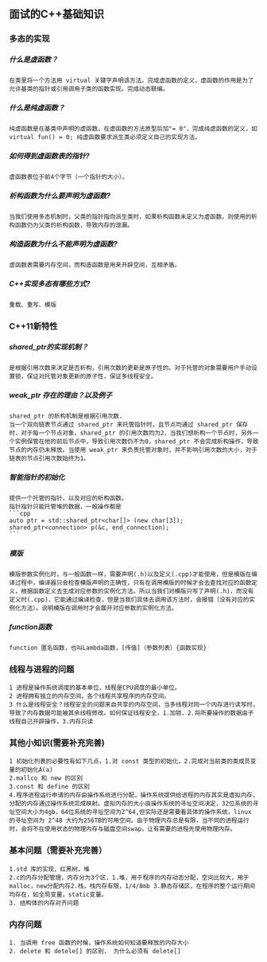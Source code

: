 <div align="left">

## 面试的C++基础知识

### 多态的实现

##### 什么是虚函数？
    在类里将一个方法用 virtual 关键字声明该方法，完成虚函数的定义，虚函数的作用是为了允许基类的指针或引用调用子类的函数实现。完成动态联编。

##### 什么是纯虚函数？
    纯虚函数是在基类中声明的虚函数，在虚函数的方法原型后加"= 0"，完成纯虚函数的定义，如 virtual fun() = 0; 纯虚函数要求派生类必须定义自己的实现方法。

##### 如何得到虚函数表的指针?
    虚函数表位于前4个字节（一个指针的大小）。


##### 析构函数为什么要声明为虚函数?
    当我们使用多态机制时，父类的指针指向派生类时，如果析构函数未定义为虚函数，则使用的析构函数仍为父类的析构函数，导致内存的泄漏。

##### 构造函数为什么不能声明为虚函数?
    虚函数表需要内存空间，而构造函数是用来开辟空间，互相矛盾。

##### C++实现多态有哪些方式?
    重载、重写、模版

### C++11新特性

##### shared_ptr的实现机制？
    是根据引用次数来决定是否析构，引用次数的更新是原子性的。对于托管的对象需要用户手动设置锁，保证对托管对象更新的原子性，保证多线程安全。

##### weak_ptr 存在的理由？以及例子
    shared_ptr 的析构机制是根据引用次数.
    当一个双向链表节点通过 shared_ptr 来托管指针时，且节点均通过 shared_ptr 保存时，对于每一个节点对象，shared_ptr 的引用次数均为2，当我们想析构一个节点时，另外一个实例保管在他的前后节点中，导致引用次数仍不为0，shared_ptr 不会完成析构操作，导致节点的内存仍未释放。当使用 weak_ptr 来负责托管对象时，并不影响引用次数的大小，对于链表的节点引用次数始终为1。

##### 智能指针的初始化
    提供一个托管的指针，以及对应的析构函数。
    指针指针只能托管堆的数据，一般操作都是
    ```cpp
    auto ptr = std::shared_ptr<char[]> (new char[3]);
    shared_ptr<connection> p(&c, end_connection);
    ```
    

##### 模版
    模版参数实例化时，与一般函数一样，需要声明(.h)以及定义(.cpp)才能使用，但是模版在编译过程中，编译器只会检查模版声明的正确性，只有在调用模版的时候才会去查找对应的函数定义，根据函数定义去生成对应参数的实例化方法。所以当我们对模版只写了声明(.h)，而没有定义时(.cpp)，它能通过编译检查，但是当我们具体去调用该方法时，会报错（没有对应的实例化方法）。说明模版在调用时才会展开对应参数的实例化方法。

##### function函数
    function 匿名函数，也叫Lambda函数，[传值]（参数列表）{函数实现}



### 线程与进程的问题
    1 进程是操作系统调度的基本单位，线程是CPU调度的最小单位。
    2 进程拥有独立的内存空间，各个线程共享程序的内存空间。
    3 什么是线程安全？线程安全的问题来自共享的内存空间，当多线程对同一个内存进行读写时，导致了内存数据可能被其余线程修改。如何保证线程安全，1.加锁，2.将所要操作的数据由子线程自己开辟操作，3.内存只读
    
### 其他小知识(需要补充完善)

    1 初始化列表的必要性有如下几点，1.对 const 类型的初始化，2.完成对当前类的类成员变量的初始化A(a)
    2.mallco 和 new 的区别
    3.const 和 define 的区别
    4.程序进程运行申请的内存由操作系统进行分配，操作系统提供给进程的内存其实是虚拟内存，分配的内存通过操作系统完成映射。虚拟内存的大小由操作系统的寻址空间决定，32位系统的寻址空间大小为4gb，64位系统的寻址空间为2^64,但实际还是需要看具体的操作系统，linux 的寻址空间为 2^48 大约为256TB的可用空间。由于物理内存总是有限，当不同的进程运行时，会将不在使用状态的物理内存与磁盘空间swap，让有需要的进程先使用物理内存。


### 基本问题（需要补充完善）
    1.std 库的实现，红黑树，堆
    2.c的内存分配管理，内存分为3个区，1.堆，用于程序的内存动态分配，空间比较大，用于malloc，new分配内存2.栈，栈内存有限，1/4/8mb 3.静态存储区，在程序的整个运行期间均存在，如全局变量，static变量。
    3. 结构体的内存对齐问题


### 内存问题
    1. 当调用 free 函数的时候，操作系统如何知道要释放的内存大小
    2. delete 和 detele[] 的区别， 为什么必须有 delete[]
